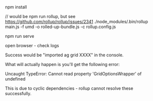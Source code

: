 
npm install

// would be npm run rollup, but see https://github.com/rollup/rollup/issues/2341
./node_modules/.bin/rollup main.js -f umd -o rolled-up-bundle.js -c rollup.config.js

npm run serve


open browser - check logs

Success would be "imported ag grid XXXX" in the console.

What will actually happen is you'll get the following error:

Uncaught TypeError: Cannot read property 'GridOptionsWrapper' of undefined

This is due to cyclic dependencies - rollup cannot resolve these successfully.


